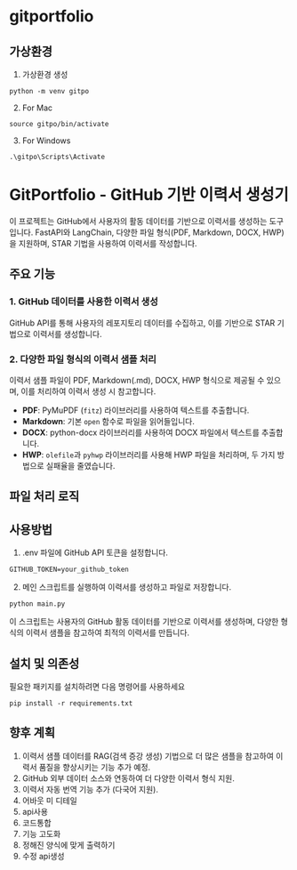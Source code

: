 # gitportfolio
 
## 가상환경
1. 가상환경 생성
```
python -m venv gitpo
```
2.  For Mac 
```
source gitpo/bin/activate
```
3. For Windows
```
.\gitpo\Scripts\Activate
```

# GitPortfolio - GitHub 기반 이력서 생성기

이 프로젝트는 GitHub에서 사용자의 활동 데이터를 기반으로 이력서를 생성하는 도구입니다. FastAPI와 LangChain, 다양한 파일 형식(PDF, Markdown, DOCX, HWP)을 지원하며, STAR 기법을 사용하여 이력서를 작성합니다.

## 주요 기능

### 1. GitHub 데이터를 사용한 이력서 생성
GitHub API를 통해 사용자의 레포지토리 데이터를 수집하고, 이를 기반으로 STAR 기법으로 이력서를 생성합니다.

### 2. 다양한 파일 형식의 이력서 샘플 처리
이력서 샘플 파일이 PDF, Markdown(.md), DOCX, HWP 형식으로 제공될 수 있으며, 이를 처리하여 이력서 생성 시 참고합니다.

- **PDF**: PyMuPDF (`fitz`) 라이브러리를 사용하여 텍스트를 추출합니다.
- **Markdown**: 기본 `open` 함수로 파일을 읽어들입니다.
- **DOCX**: python-docx 라이브러리를 사용하여 DOCX 파일에서 텍스트를 추출합니다.
- **HWP**: `olefile`과 `pyhwp` 라이브러리를 사용해 HWP 파일을 처리하며, 두 가지 방법으로 실패율을 줄였습니다.

## 파일 처리 로직

## 사용방법
1. .env 파일에 GitHub API 토큰을 설정합니다.
```
GITHUB_TOKEN=your_github_token
```
2. 메인 스크립트를 실행하여 이력서를 생성하고 파일로 저장합니다.
```
python main.py
```
이 스크립트는 사용자의 GitHub 활동 데이터를 기반으로 이력서를 생성하며, 다양한 형식의 이력서 샘플을 참고하여 최적의 이력서를 만듭니다.

## 설치 및 의존성
필요한 패키지를 설치하려면 다음 명령어를 사용하세요
```
pip install -r requirements.txt
```

## 향후 계획 
1. 이력서 샘플 데이터를 RAG(검색 증강 생성) 기법으로 더 많은 샘플을 참고하여 이력서 품질을 향상시키는 기능 추가 예정.
2. GitHub 외부 데이터 소스와 연동하여 더 다양한 이력서 형식 지원.
3. 이력서 자동 번역 기능 추가 (다국어 지원).
4. 어바웃 미 디테일
5. api사용
6. 코드통합
7. 기능 고도화
8. 정해진 양식에 맞게 출력하기
9. 수정 api생성
